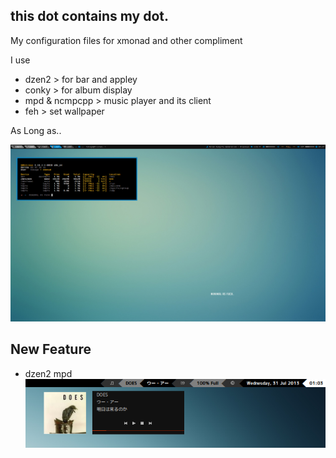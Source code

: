 this dot contains my dot. 
-------------------------
My configuration files for xmonad and other compliment

I use
+  dzen2 > for bar and appley
+  conky > for album display
+  mpd & ncmpcpp > music player and its client
+  feh > set wallpaper

As Long as..

![My Screenshot](minimalasfuck.png)

New Feature
-----------
+ dzen2 mpd
![My Screenshot](currentmpd.png "SPRING")
